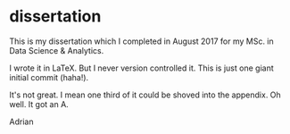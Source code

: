 # dissertation
This is my dissertation which I completed in August 2017 for my MSc. in Data Science & Analytics.

I wrote it in LaTeX. But I never version controlled it. This is just one giant initial commit (haha!).

It's not great. I mean one third of it could be shoved into the appendix. Oh well. It got an A.

Adrian
